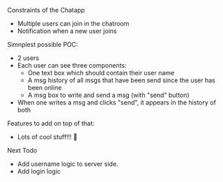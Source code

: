 Constraints of the Chatapp
- Multiple users can join in the chatroom
- Notification when a new user joins

Simnplest possible POC:
- 2 users
- Each user can see three components:
    - One text box which should contain their user name
    - A msg history of all msgs that have been send since the user has been online
    - A msg box to write and send a msg (with "send" button)
- When one writes a msg and clicks "send", it appears in the history of both


Features to add on top of that:
- Lots of cool stuff!!! :tada:

Next Todo
- Add username logic to server side.
- Add login logic 